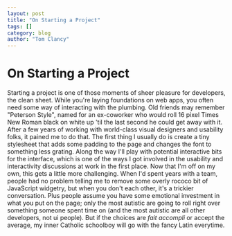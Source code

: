 ```yaml
---
layout: post
title: "On Starting a Project"
tags: []
category: blog
author: "Tom Clancy"
---
```


# On Starting a Project

Starting a project is one of those moments of sheer pleasure for developers, the clean sheet. While you're laying foundations on web apps, you often need some way of interacting with the plumbing. Old friends may remember "Peterson Style", named for an ex-coworker who would roll 16 pixel Times New Roman black on white up 'til the last second he could get away with it. After a few years of working with world-class visual designers and usability folks, it pained me to do that. The first thing I usually do is create a tiny stylesheet that adds some padding to the page and changes the font to something less grating. Along the way I'll play with potential interactive bits for the interface, which is one of the ways I got involved in the usability and interactivity discussions at work in the first place. Now that I'm off on my own, this gets a little more challenging. When I'd spent years with a team, people had no problem telling me to remove some overly rococo bit of JavaScript widgetry, but when you don't each other, it's a trickier conversation. Plus people assume you have some emotional investment in what you put on the page; only the most autistic are going to roll right over something someone spent time on (and the most autistic are all other developers, not ui people). But if the choices are <em>fait accompli</em> or accept the average, my inner Catholic schoolboy will go with the fancy Latin everytime.
